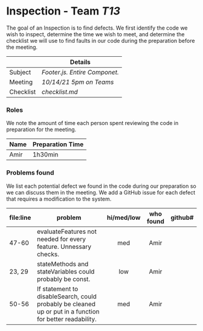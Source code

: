 # Inspection - Team _T13_

The goal of an Inspection is to find defects.
We first identify the code we wish to inspect, determine the time we wish to meet, and determine the checklist we will use to find faults in our code during the preparation before the meeting.

|           | Details                       |
| --------- | ----------------------------- |
| Subject   | _Footer.js. Entire Componet._ |
| Meeting   | _10/14/21 5pm on Teams_       |
| Checklist | _checklist.md_                |

### Roles

We note the amount of time each person spent reviewing the code in preparation for the meeting.

| Name | Preparation Time |
| ---- | ---------------- |
| Amir | 1h30min          |

### Problems found

We list each potential defect we found in the code during our preparation so we can discuss them in the meeting.
We add a GitHub issue for each defect that requires a modification to the system.

| file:line | problem                                                                                                  | hi/med/low | who found | github# |
| --------- | -------------------------------------------------------------------------------------------------------- | :--------: | :-------: | ------- |
| 47-60     | evaluateFeatures not needed for every feature. Unnessary checks.                                         |    med     |   Amir    |         |
| 23, 29    | stateMethods and stateVariables could probably be const.                                                 |    low     |   Amir    |         |
| 50-56     | If statement to disableSearch, could probably be cleaned up or put in a function for better readability. |    med     |   Amir    |         |
